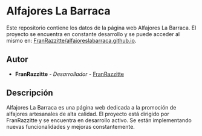 # Alfajores La Barraca

Este repositorio contiene los datos de la página web Alfajores La Barraca. El proyecto se encuentra en constante desarrollo y se puede acceder al mismo en: [FranRazzitte/alfajoreslabarraca.github.io](https://github.com/FranRazzitte/alfajoreslabarraca.github.io).

## Autor

* **FranRazzitte** - *Desarrollador* - [FranRazzitte](https://github.com/FranRazzitte)

## Descripción

Alfajores La Barraca es una página web dedicada a la promoción de alfajores artesanales de alta calidad. El proyecto está dirigido por FranRazzitte y se encuentra en desarrollo activo. Se están implementando nuevas funcionalidades y mejoras constantemente.